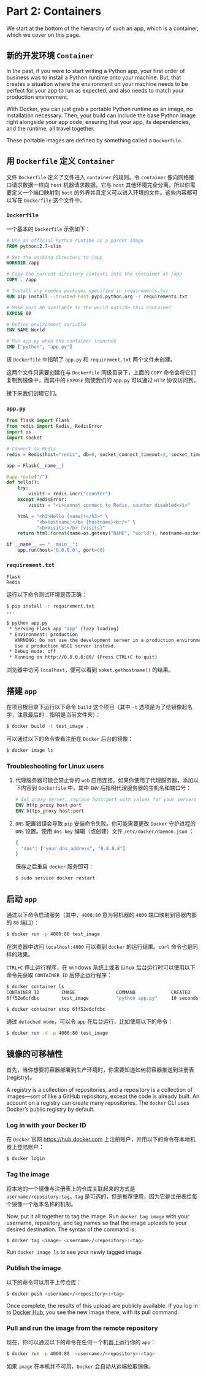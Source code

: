 # Part 2: Containers

We start at the bottom of the hierarchy of such an app, which is a container, which we cover on this page. 

## 新的开发环境 `Container`

In the past, if you were to start writing a Python app, your first order of business was to install a Python runtime onto your machine. But, that creates a situation where the environment on your machine needs to be perfect for your app to run as expected, and also needs to match your production environment.

With Docker, you can just grab a portable Python runtime as an image, no installation necessary. Then, your build can include the base Python image right alongside your app code, ensuring that your app, its dependencies, and the runtime, all travel together.

These portable images are defined by something called a `Dockerfile`.

## 用 `Dockerfile` 定义 `Container`

文件 `Dockerfile` 定义了文件进入 `container` 的规则。令 `container` 像向网络接口请求数据一样向  `host` 机器请求数据，它与 `host` 其他环境完全分离，所以你需要定义一个端口映射到 `host` 的外界并且定义可以进入环境的文件。这些内容都可以写在 `Dockerfile` 这个文件中。

### `Dockerfile`

一个基本的 `Dockerfile` 示例如下：

```dockerfile
# Use an official Python runtime as a parent image
FROM python:2.7-slim

# Set the working directory to /app
WORKDIR /app

# Copy the current directory contents into the container at /app
COPY . /app

# Install any needed packages specified in requirements.txt
RUN pip install --trusted-host pypi.python.org -r requirements.txt

# Make port 80 available to the world outside this container
EXPOSE 80

# Define environment variable
ENV NAME World

# Run app.py when the container launches
CMD ["python", "app.py"]
```

该 `Dockerfile` 中指明了 `app.py` 和 `requirement.txt` 两个文件未创建。

这两个文件只需要创建在与 `Dockerfile` 同级目录下，上面的 `COPY` 命令会将它们复制到镜像中，而其中的 `EXPOSE` 则使我们的 `app.py` 可以通过 `HTTP` 协议访问到。

接下来我们创建它们。

### `app.py`

```python
from flask import Flask
from redis import Redis, RedisError
import os
import socket

# Connect to Redis
redis = Redis(host="redis", db=0, socket_connect_timeout=2, socket_timeout=2)

app = Flask(__name__)

@app.route("/")
def hello():
    try:
        visits = redis.incr("counter")
    except RedisError:
        visits = "<i>cannot connect to Redis, counter disabled</i>"

    html = "<h3>Hello {name}!</h3>" \
           "<b>Hostname:</b> {hostname}<br/>" \
           "<b>Visits:</b> {visits}"
    return html.format(name=os.getenv("NAME", "world"), hostname=socket.gethostname(), visits=visits)

if __name__ == "__main__":
    app.run(host='0.0.0.0', port=80)
```

### `requirement.txt`

```text
Flask
Redis
```

运行以下命令测试环境是否正确：

```bash
$ pip install -r requirement.txt
...

$ python app.py
 * Serving Flask app "app" (lazy loading)
 * Environment: production
   WARNING: Do not use the development server in a production environment.
   Use a production WSGI server instead.
 * Debug mode: off
 * Running on http://0.0.0.0:80/ (Press CTRL+C to quit)
```

浏览器中访问 `localhost`，便可以看到 `soket.gethostname()` 的结果。

## 搭建 `app`

在项目根目录下运行以下命令 `build` 这个项目（其中 `-t` 选项是为了给镜像起名字，注意最后的 `.` 指明是当前文件夹）：

```bash
$ docker build -t test_image .
```

可以通过以下的命令查看注册在 `Docker` 后台的镜像：

```bash
$ docker image ls
```

### Troubleshooting for Linux users

1. 代理服务器可能会禁止你的 `web` 应用连接。如果你使用了代理服务器，添加以下内容到 `Dockerfile` 中，其中 `ENV` 后指明代理服务器的主机名和端口号：

   ```dockerfile
   # Set proxy server, replace host:port with values for your servers
   ENV http_proxy host:port
   ENV https_proxy host:port
   ```

2. `DNS` 配置错误会导致 `pip` 安装命令失败。你可能需要更改 `Docker` 守护进程的 `DNS` 设置。使用 `dns key` 编辑（或创建）文件 `/etc/docker/daemon.json` ：

   ```bash
   {
     "dns": ["your_dns_address", "8.8.8.8"]
   }
   ```

   保存之后重启 `docker` 服务即可：

   ```bash
   $ sudo service docker restart
   ```

## 启动 `app`

通过以下命令启动服务（其中，`4000:80` 意为将机器的 `4000` 端口映射到容器内部的 `80` 端口）：

```bash
$ docker run -p 4000:80 test_image
```

在浏览器中访问 `localhost:4000` 可以看到 `docker` 的运行结果。`curl` 命令也是同样的效果。

`CTRL+C` 停止运行程序，在 windows 系统上或者 Linux 后台运行时可以使用以下命令先获取 `CONTAINER ID` 后停止运行程序：

```bash
$ docker container ls
CONTAINER ID        IMAGE               COMMAND             CREATED             STATUS              PORTS                  NAMES
6ff52e6cfdbc        test_image          "python app.py"     10 seconds ago      Up 8 seconds        0.0.0.0:4000->80/tcp   confident_hopper

$ docker container stop 6ff52e6cfdbc
```

通过 `detached mode`，可以令 `app` 在后台运行，比如使用以下的命令：

```bash
$ docker run -d -p 4000:80 test_image
```

## 镜像的可移植性

首先，当你想要将容器部署到生产环境时，你需要知道如何将容器推送到注册表 (registry)。

A registry is a collection of repositories, and a repository is a collection of images—sort of like a GitHub repository, except the code is already built. An account on a registry can create many repositories. The `docker` CLI uses Docker’s public registry by default.

### Log in with your Docker ID

在 `Docker` 官网  https://hub.docker.com 上注册账户，并用以下的命令在本地机器上登陆账户：

```bash
$ docker login
```

### Tag the image

将本地的一个镜像与注册表上的仓库关联起来的方式是 `username/repository:tag`。`tag` 是可选的，但是推荐使用，因为它是注册表给每个镜像一个版本名称的机制。

Now, put it all together to tag the image. Run `docker tag image` with your username, repository, and tag names so that the image uploads to your desired destination. The syntax of the command is:

```bash
$ docker tag <image> <username>/<repository>:<tag>
```

Run `docker image ls` to see your newly tagged image.

### Publish the image

以下的命令可以用于上传仓库：

```bash
$ docker push <username>/<repository>:<tag>
```

Once complete, the results of this upload are publicly available. If you log in to [Docker Hub](https://hub.docker.com/), you see the new image there, with its pull command.

### Pull and run the image from the remote repository

现在，你可以通过以下的命令在任何一个机器上运行你的 `app`：

```bash
$ docker run -p 4000:80  <username>/<repository>:<tag>
```

如果 `image` 在本机并不可用，`Docker` 会自动从远端拉取镜像。

